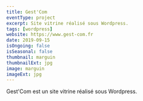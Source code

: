 ```yaml
---
title: Gest'Com
eventType: project
excerpt: Site vitrine réalisé sous Wordpress.
tags: [wordpress]
website: https://www.gest-com.fr
date: 2019-09-15
isOngoing: false
isSeasonal: false
thumbnail: marguin
thumbnailExt: jpg
image: marguin
imageExt: jpg
---
```


Gest'Com est un site vitrine réalisé sous Wordpress.

